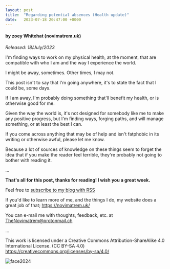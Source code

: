 ```yaml
---
layout: post
title:  "Regarding potential absences (Health update)"
date:   2023-07-18 20:47:00 +0000
---
```

#### by zoey Whitehat (novimatrem.uk)
*Released: 18/July/2023*

I'm finding ways to work on my physical health, at the moment, that are compatible with who I am and the way I experience the world.

I might be away, sometimes. Other times, I may not.

This post isn't to say that I'm going anywhere, it's to state the fact that I could be, some days.

If I am away, I'm probably doing something that'll benefit my health, or is otherwise good for me.

Given the way the world is, it's not designed for somebody like me to make any positive progress, but I'm finding ways, forging paths, and will manage something, or at least the best I can.

If you come across anything that may be of help and isn't fatphobic in its writing or otherwise awful, please let me know.

Because a lot of sources of knowledge on these things seem to forget the idea that if you make the reader feel terrible, they're probably not going to bother with reading it.

...

**That's all for this post, thanks for reading! I wish you a great week.**

Feel free to <a href="https://novimatrem.gitlab.io/blog/feed.xml" target="_blank">subscribe to my blog with RSS</a>

If you'd like to learn more of me, and the things I do, my website does a great job of that; <a href="https://novimatrem.uk/" target="_blank">https://novimatrem.uk/</a>

You can e-mail me with thoughts, feedback, etc. at [TheNovimatrem@protonmail.ch](mailto:TheNovimatrem@protonmail.ch)

...

This work is licensed under a Creative Commons Attribution-ShareAlike 4.0 International License. (CC BY-SA 4.0)
<a href="https://creativecommons.org/licenses/by-sa/4.0/" target="_blank">https://creativecommons.org/licenses/by-sa/4.0/</a>

![face2024](https://gitlab.com/Novimatrem/blog/-/raw/master/face2024.png)
